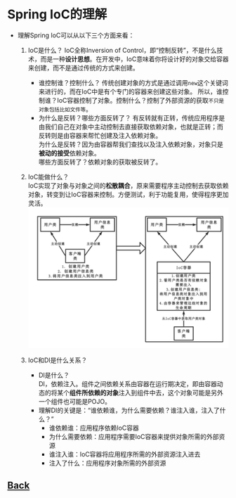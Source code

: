 # <a id="sp-3">Spring IoC的理解</a>

- 理解Spring IoC可以从以下三个方面来看：
    1.  IoC是什么？ 
        IoC全称Inversion of Control，即“控制反转”，不是什么技术，而是一种**设计思想**。在开发中，IoC意味着你将设计好的对象交给容器来创建，而不是通过传统的方式来创建。
        - 谁控制谁？控制什么？
        传统创建对象的方式是通过调用`new`这个关键词来进行的，而在IoC中是有个专门的容器来创建这些对象。
        所以，谁控制谁？IoC容器控制了对象。控制什么？控制了外部资源的获取`不只是对象包括比如文件等`。
        - 为什么是反转？哪些方面反转了？
        有反转就有正转，传统应用程序是由我们自己在对象中主动控制去直接获取依赖对象，也就是正转；而反转则是由容器来帮忙创建及注入依赖对象。  
        为什么是反转？因为由容器帮我们查找以及注入依赖对象，对象只是**被动的接受**依赖对象。  
        哪些方面反转了？依赖对象的获取被反转了。
    
    2.  IoC能做什么？    
        IoC实现了对象与对象之间的**松散耦合**，原来需要程序主动控制去获取依赖对象，转变到让IoC容器来控制。方便测试，利于功能复用，使得程序更加灵活。
        ![IoC实现的转变](/imgs/summary/sp-3-1.png)

    3. IoC和DI是什么关系？
        -   DI是什么？  
            DI，依赖注入。组件之间依赖关系由容器在运行期决定，即由容器动态的将某个**组件所依赖的对象**注入到组件中去，这个对象可能是另外一个组件也可能是POJO。
        -   理解DI的关键是：“谁依赖谁，为什么需要依赖？谁注入谁，注入了什么？”
            -   谁依赖谁：应用程序依赖IoC容器
            -   为什么需要依赖：应用程序需要IoC容器来提供对象所需的外部资源
            -   谁注入谁：IoC容器将应用程序所需的外部资源注入进去
            -   注入了什么：应用程序对象所需的外部资源

## [Back](../../summary.md)